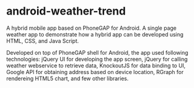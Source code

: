 android-weather-trend
=====================

A hybrid mobile app based on PhoneGAP for Android. A single page weather app to demonstrate how a hybrid app can be developed using HTML, CSS, and Java Script.

Developed on top of PhoneGAP shell for Android, the app used following technologies: jQuery UI for developing the app screen, jQuery for calling weather webservice to retrieve data, KnockoutJS for data binding to UI, Google API for obtaining address based on device location, RGraph for rendereing HTML5 chart, and few other libraries. 
